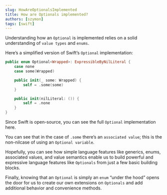 ```yaml
---
slug: HowAreOptionalsImplemented
title: How are Optionals implemented?
authors: [szymon]
tags: [swift]
---
```



Understanding how an `Optional` is implemented relies on a solid understanding of `value types` and `enums`.

Here’s a simplified version of Swift’s `Optional` implementation:

```swift
public enum Optional<Wrapped>: ExpressibleByNilLiteral {
    case none
    case some(Wrapped)

    public init(_ some: Wrapped) {
        self = .some(some)
    }

    public init(nilLiteral: ()) {
        self = .none
    }
}
```

Since Swift is open-source, you can see the full `Optional` implementation here.

You can see that in the case of `.some` there’s an `associated value`; this is the non-nilcase of using an `Optional variable`.

Hopefully, you can see how simple language features like generics, enums, associated values, and value semantics enable us to build powerful and expressive language features like `Optionals` from just a few basic building blocks.

Finally, knowing that an `Optional` is simply an `enum` “under the hood” opens the door for us to create our own extensions on `Optionals` and add additional behavior and convenience methods.
